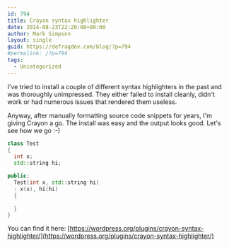 ```yaml
---
id: 794
title: Crayon syntax highlighter
date: 2014-08-23T22:20:08+00:00
author: Mark Simpson
layout: single
guid: https://defragdev.com/blog/?p=794
#permalink: /?p=794
tags:
  - Uncategorized
---
```

I've tried to install a couple of different syntax highlighters in the past and was thoroughly unimpressed. They either failed to install cleanly, didn't work or had numerous issues that rendered them useless.

Anyway, after manually formatting source code snippets for years, I'm giving Crayon a go. The install was easy and the output looks good. Let's see how we go :-)

```c++
class Test
{
  int x;
  std::string hi;

public:
  Test(int x, std::string hi)
  : x(x), hi(hi)
  {

  }
}
```

You can find it here: [https://wordpress.org/plugins/crayon-syntax-highlighter/](https://wordpress.org/plugins/crayon-syntax-highlighter/)